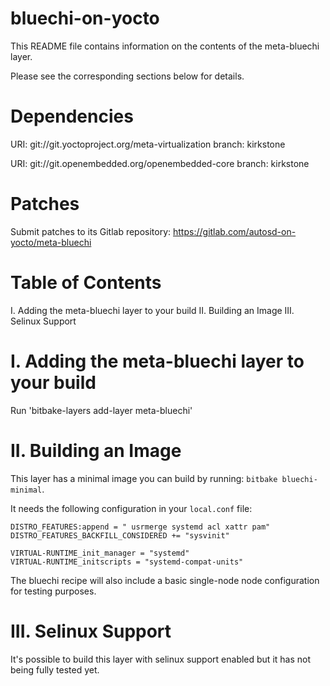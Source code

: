 # bluechi-on-yocto

This README file contains information on the contents of the meta-bluechi layer.

Please see the corresponding sections below for details.

Dependencies
============

  URI: git://git.yoctoproject.org/meta-virtualization
  branch: kirkstone

  URI: git://git.openembedded.org/openembedded-core
  branch: kirkstone

Patches
=======

Submit patches to its Gitlab repository: https://gitlab.com/autosd-on-yocto/meta-bluechi

Table of Contents
=================

  I. Adding the meta-bluechi layer to your build
 II. Building an Image
III. Selinux Support


I. Adding the meta-bluechi layer to your build
=================================================

Run 'bitbake-layers add-layer meta-bluechi'

II. Building an Image
=====================

This layer has a minimal image you can build by running: `bitbake bluechi-minimal`.

It needs the following configuration in your `local.conf` file:

```
DISTRO_FEATURES:append = " usrmerge systemd acl xattr pam"
DISTRO_FEATURES_BACKFILL_CONSIDERED += "sysvinit"

VIRTUAL-RUNTIME_init_manager = "systemd"
VIRTUAL-RUNTIME_initscripts = "systemd-compat-units"
```

The bluechi recipe will also include a basic single-node node configuration for testing purposes.

III. Selinux Support
====================

It's possible to build this layer with selinux support enabled but it has not being fully tested yet.
